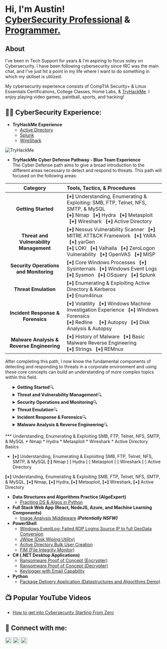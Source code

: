 <h1>Hi, I'm Austin! <br><a href="https://www.linkedin.com/in/austin-kruse-06454b124/">CyberSecurity Professional</a> & <a href="https://github.com/AustinKruse">Programmer.</a></h1>

<h2>About</h2>
I've been in Tech Support for years & I'm aspiring to focus soley on Cybersecurity.  I have been following cybersecurity since IRC was the main chat, and I've just hit a point in my life where I want to do something in which my skillset is utilized.  

My cybersecurity experience consists of CompTIA Security+ & Linux Essentials Certifications, College Classes, Home Labs, & [TryHackMe](https://tryhackme.com/p/TaqTix).  I enjoy playing video games, paintball, sports, and hacking! 

<h2>👨‍💻 CyberSecurity Experience:</h2>

- <b>TryHackMe Experience</b>
  - [Active Directory](https://tryhackme.com/r/room/attacktivedirectory)
  - [Splunk](https://tryhackme.com/r/room/splunk2gcd5)
  - [WireShark](https://tryhackme.com/r/room/wireshark)
<img src="https://tryhackme-badges.s3.amazonaws.com/TaqTix.png" alt="TryHackMe">

- <b>TryHackMe Cyber Defense Pathway - Blue Team Experience</b><br>
The Cyber Defense path aims to give a broad introduction to the different areas necessary to detect and respond to threats. This path will focused on the following areas: 

| Category                          | Tools, Tactics, & Procedures                                                                                     |
|:---------------------------------:|:------------------------------------------------------------------------------------------|
| **Getting Started**               | <strong>[+]</strong> Understanding, Enumerating & Exploiting: SMB, FTP, Telnet, NFS, SMTP, & MySQL <br><b>[+]</b> Nmap &nbsp;&nbsp;<b>[+]</b> Hydra &nbsp;&nbsp;<b>[+]</b> Metasploit &nbsp;&nbsp;<b>[+]</b> Wireshark &nbsp;&nbsp;<b>[+]</b> Active Directory |
| **Threat and Vulnerability Management** | <b>[+]</b> Nessus Vulnerability Scanner &nbsp;&nbsp;<b>[+]</b> MITRE ATT&CK Framework &nbsp;&nbsp;<b>[+]</b> YARA &nbsp;&nbsp;<b>[+]</b> yarGen <br><b>[+]</b> LOKI &nbsp;&nbsp;<b>[+]</b> Valhalla &nbsp;&nbsp;<b>[+]</b> ZeroLogon Vulnerability &nbsp;&nbsp;<b>[+]</b> OpenVAS &nbsp;&nbsp;<b>[+]</b> MISP |
| **Security Operations and Monitoring** | <b>[+]</b> Core Windows Processes &nbsp;&nbsp;<b>[+]</b> Sysinternals &nbsp;&nbsp;<b>[+]</b> Windows Event Logs <br><b>[+]</b> Sysmon &nbsp;&nbsp;<b>[+]</b> OSquery &nbsp;&nbsp;<b>[+]</b> Splunk          |
| **Threat Emulation**              | <b>[+]</b> Enumerating & Exploiting Active Directory & Kerberos <br><b>[+]</b> Enum4linux                           |
| **Incident Response & Forensics** | <b>[+]</b> Volatility &nbsp;&nbsp;<b>[+]</b> Windows Machine Investigation Experience &nbsp;&nbsp;<b>[+]</b> Windows Forensics <br><b>[+]</b> Redline &nbsp;&nbsp;&nbsp;&nbsp;<b>[+]</b> Autopsy &nbsp;&nbsp;<b>[+]</b> Disk Analysis & Autopsy |
| **Malware Analysis & Reverse Engineering** | <b>[+]</b> History of Malware &nbsp;&nbsp;<b>[+]</b> Basic Malware Reverse Engineering &nbsp;&nbsp;<br><b>[+]</b> Strings &nbsp;&nbsp;<b>[+]</b> REMnux                   |

After completing this path, I now know the fundamental components of detecting and responding to threats in a corporate environment and using these core concepts can build an understanding of more complex topics within this field.




<ul>
  <details><summary>
  <b>Getting Started</b>🔍</summary>
    
  - Understanding, Enumerating & Exploiting SMB, FTP, Telnet, NFS, SMTP, & MySQL
  - Nmap
  - Hydra
  - Metasploit
  - Wireshark
  - Active Directory
  </details>
  
  <details><summary>
  <b>Threat and Vulnerability Management</b>🔍</summary>
    
  - Nessus Vulnerability Scanner
  - MITRE ATT&CK Framework
  - YARA, yarGen, LOKI, Valhalla
  - ZeroLogon Vulnerability
  - OpenVAS
  - MISP
  </details>
  
  
  <details><summary>
  <b>Security Operations and Monitoring</b>🔍</summary>
    
  - Core Windows Processes
  - Sysinternals
  - Windows Event Logs
  - Sysmon
  - OSquery
  - Splunk
  </details>
  
  
  <details><summary>
  <b>Threat Emulation</b>🔍</summary>
    
  - Enumerating & Exploiting Active Directory & Kerberos
  - enum4linux
  </details>
  
  
  <details><summary>
  <b>Incident Response & Forensics</b>🔍</summary>
    
  - Volatility
  - Windows Machine Investigation Experience
  - Windows Forensics
  - Redline
  - Autopsy
  - Disk Analysis & Autopsy
  </details>
  
  
  <details><summary>
  <b>Malware Analysis & Reverse Engineering</b>🔍</summary>
    
  - History of Malware
  - Basic Malware Reverse Engineering
  - Strings
  - REMnux
  </details>
</ul>



*** Understanding, Enumerating & Exploiting SMB, FTP, Telnet, NFS, SMTP, & MySQL   * Nmap * Hydra * Metasploit * Wireshark * Active Directory Basics


* <b>[+]</b> Understanding, Enumerating & Exploiting SMB, FTP, Telnet, NFS, SMTP, & MySQL <b>[·]</b> Nmap [·] Hydra [·] Metasploit [·] Wireshark [·] Active Directory

<b>[+]</b> Understanding, Enumerating & Exploiting SMB, FTP, Telnet, NFS, SMTP, & MySQL, <b>[+]</b> Nmap, <b>[+]</b> Hydra, <b>[+]</b> Metasploit, <b>[+]</b> Wireshark, <b>[+]</b> Active Directory

  
- <b>Data Structures and Algorithms Practice (AlgoExpert)</b>
  - [Praciting DS & Algos in Python](https://github.com/joshmadakor1/Algorithms-Practice)
- <b>Full Stack Web App (React, NodeJS, Azure, and Machine Learning Components)</b>
  - [Image Analysis Middleware](https://github.com/joshmadakor1/4chan-Image-Analysis-Middleware-C964) <b><i>(Potentially NSFW)</b></i>
- <b>PowerShell</b>
  - [Windows EventLog: Failed RDP Logins Source IP to full GeoData Conversion](https://github.com/joshmadakor1/Sentinel-Lab)
  - [JWipe (Disk Wiping Utility)](https://github.com/joshmadakor1/Jwipe.PowerShell)
  - [Active Directory Bulk User Creation](https://github.com/joshmadakor1/AD_PS)
  - [FIM (File Integrity Monitor)](https://github.com/joshmadakor1/PowerShell-Integrity-FIM)
- <b>C# (.NET Desktop Applications)</b>
  - [Ransomware Proof of Concept (Encrypter)](https://github.com/joshmadakor1/EncrypterPOC)
  - [Ransomware Proof of Concept (Decrypter)](https://github.com/joshmadakor1/DecrypterPOC)
  - [Keylogger with Email Capability](https://github.com/joshmadakor1/Key-Logger-With-Email)
- <b>Python</b>
  - [Package Delivery Application (Datastructures and Algorithms Demo)](https://github.com/joshmadakor1/Package-Delivery-Pathfinding-Algorithm)

<h2>📺 Popular YouTube Videos</h2>

- [How to get into Cybersecurity Starting From Zero](https://www.youtube.com/watch?v=a83ASGn_V_s)

<h2> 🤳 Connect with me:</h2>

[<img align="left" alt="AustinKruse | Twitter" width="22px" src="https://cdn.jsdelivr.net/npm/simple-icons@v3/icons/twitter.svg" />][twitter]
[<img align="left" alt="AustinKruse | LinkedIn" width="22px" src="https://cdn.jsdelivr.net/npm/simple-icons@v3/icons/linkedin.svg" />][linkedin]
[<img align="left" alt="AustinKruse | Instagram" width="22px" src="https://cdn.jsdelivr.net/npm/simple-icons@v3/icons/instagram.svg" />][instagram]

[twitter]: https://twitter.com/TaqTix_
[instagram]: https://www.instagram.com/taqtix_/
[linkedin]: https://www.linkedin.com/in/austin-kruse-06454b124/

<!--
**AustinKruse/AustinKruse** is a ✨ _special_ ✨ repository because its `README.md` (this file) appears on your GitHub profile.

## Hi there 👋

Here are some ideas to get you started:

- 🔭 I’m currently working on ...
- 🌱 I’m currently learning ...
- 👯 I’m looking to collaborate on ...
- 🤔 I’m looking for help with ...
- 💬 Ask me about ...
- 📫 How to reach me: ...
- 😄 Pronouns: ...
- ⚡ Fun fact: ...
-->
